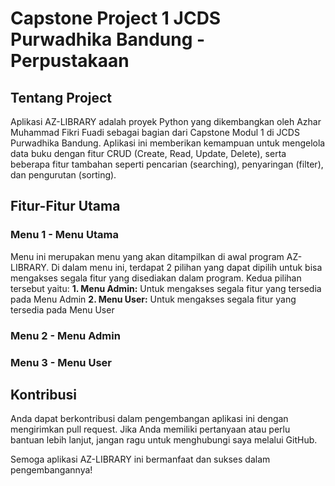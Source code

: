 # Capstone Project 1 JCDS Purwadhika Bandung - Perpustakaan

## Tentang Project

Aplikasi AZ-LIBRARY adalah proyek Python yang dikembangkan oleh Azhar Muhammad Fikri Fuadi sebagai bagian dari Capstone Modul 1 di JCDS Purwadhika Bandung. Aplikasi ini memberikan kemampuan untuk mengelola data buku dengan fitur CRUD (Create, Read, Update, Delete), serta beberapa fitur tambahan seperti pencarian (searching), penyaringan (filter), dan pengurutan (sorting).

## Fitur-Fitur Utama

### Menu 1 - Menu Utama

Menu ini merupakan menu yang akan ditampilkan di awal program AZ-LIBRARY. Di dalam menu ini, terdapat 2 pilihan yang dapat dipilih untuk bisa mengakses segala fitur yang disediakan dalam program. Kedua pilihan tersebut yaitu:
**1. Menu Admin:** Untuk mengakses segala fitur yang tersedia pada Menu Admin
**2. Menu User:** Untuk mengakses segala fitur yang tersedia pada Menu User

### Menu 2 - Menu Admin

### Menu 3 - Menu User

## Kontribusi

Anda dapat berkontribusi dalam pengembangan aplikasi ini dengan mengirimkan pull request. Jika Anda memiliki pertanyaan atau perlu bantuan lebih lanjut, jangan ragu untuk menghubungi saya melalui GitHub.

Semoga aplikasi AZ-LIBRARY ini bermanfaat dan sukses dalam pengembangannya!
